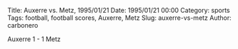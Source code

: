 Title: Auxerre vs. Metz, 1995/01/21
Date: 1995/01/21 00:00
Category: sports
Tags: football, football scores, Auxerre, Metz
Slug: auxerre-vs-metz
Author: carbonero


Auxerre 1 - 1 Metz
